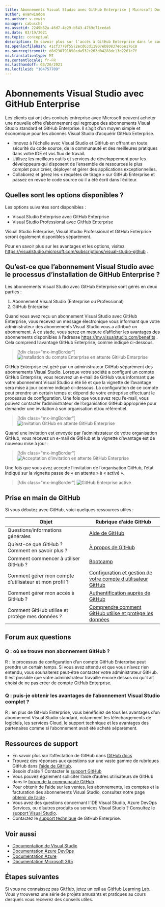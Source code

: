 ```yaml
---
title: Abonnements Visual Studio avec GitHub Enterprise | Microsoft Docs
author: evanwindom
ms.author: v-evwin
manager: cabuschl
ms.assetid: 2249b32a-46d7-4e29-b543-4769c71ceda6
ms.date: 03/19/2021
ms.topic: conceptual
description: En savoir plus sur l’accès à GitHub Enterprise dans le cadre des abonnements Visual Studio
ms.openlocfilehash: 41cf3779f5572ecd63d11907eb80837e05e176c8
ms.sourcegitcommit: d8d230791890cda532c263d04288dc13d2261c7f
ms.translationtype: MT
ms.contentlocale: fr-FR
ms.lasthandoff: 03/20/2021
ms.locfileid: "104757709"
---
```

# <a name="visual-studio-subscriptions-with-github-enterprise"></a>Abonnements Visual Studio avec GitHub Enterprise 

Les clients qui ont des contrats entreprise avec Microsoft peuvent acheter une nouvelle offre d’abonnement qui regroupe des abonnements Visual Studio standard et GitHub Enterprise. Il s’agit d’un moyen simple et économique pour les abonnés Visual Studio d’acquérir GitHub Enterprise. 

- Innovez à l’échelle avec Visual Studio et GitHub en offrant en toute sécurité du code source, de la communauté et des meilleures pratiques dans votre IDE et vos flux de travail.
- Utilisez les meilleurs outils et services de développement pour les développeurs qui disposent de l’ensemble de ressources le plus complet pour créer, déployer et gérer des applications exceptionnelles. 
- Collaborez et gérez les « requêtes de tirage » sur GitHub Enterprise et passez en revue le code source où il a été écrit dans l’éditeur. 

## <a name="whats-available"></a>Quelles sont les options disponibles ? 

Les options suivantes sont disponibles :

- Visual Studio Enterprise avec GitHub Enterprise
- Visual Studio Professional avec GitHub Enterprise

Visual Studio Enterprise, Visual Studio Professional et GitHub Enterprise seront également disponibles séparément. 

Pour en savoir plus sur les avantages et les options, visitez <https://visualstudio.microsoft.com/subscriptions/visual-studio-github> . 

## <a name="what-is-the-visual-studio-subscription-with-github-enterprise-setup-process"></a>Qu’est-ce que l’abonnement Visual Studio avec le processus d’installation de GitHub Enterprise ?

Les abonnements Visual Studio avec GitHub Enterprise sont gérés en deux parties :
1. Abonnement Visual Studio (Enterprise ou Professional)
2. GitHub Enterprise 

Quand vous avez reçu un abonnement Visual Studio avec GitHub Enterprise, vous recevez un message électronique vous informant que votre administrateur des abonnements Visual Studio vous a attribué un abonnement.  À ce stade, vous serez en mesure d’afficher les avantages des abonnements disponibles à l’adresse <https://my.visualstudio.com/benefits> .  Cela comprend l’avantage GitHub Enterprise, comme indiqué ci-dessous.

   > [!div class="mx-imgBorder"]
   > ![Installation du compte Enterprise en attente GitHub Enterprise](_img/access-github/pending-account-setup.png "Votre organisation doit d’abord configurer un compte d’entreprise.")  

GitHub Enterprise est géré par un administrateur GitHub séparément des abonnements Visual Studio.  Lorsque votre société a configuré un compte GitHub Enterprise, vous recevrez un e-mail de GitHub vous informant que votre abonnement Visual Studio a été lié et que la vignette de l’avantage sera mise à jour comme indiqué ci-dessous.  La configuration de ce compte peut prendre un certain temps et dépend de votre entreprise effectuant le processus de configuration. Une fois que vous avez reçu l’e-mail, vous pouvez contacter l’administrateur de l’organisation GitHub appropriée pour demander une invitation à son organisation et/ou référentiel.  

   > [!div class="mx-imgBorder"]
   > ![Invitation GitHub en attente GitHub Enterprise](_img/access-github/pending-invite.png "Contactez votre administrateur GitHub pour demander une invitation à une organisation GitHub.")  

Quand une invitation est envoyée par l’administrateur de votre organisation GitHub, vous recevez un e-mail de GitHub et la vignette d’avantage est de nouveau mise à jour :

   > [!div class="mx-imgBorder"]
   > ![Acceptation d’invitation en attente GitHub Enterprise](_img/access-github/pending-acceptance.png "Acceptez l’invitation que vous recevez dans le message électronique de GitHub")  

Une fois que vous avez accepté l’invitation de l’organisation GitHub, l’état indiqué sur la vignette passe de « en attente » à « activé ».

   > [!div class="mx-imgBorder"]
   > ![GitHub Enterprise activé](_img/access-github/activated.png "Une fois l’invitation acceptée, la vignette indique que votre abonnement a été activé.")  

## <a name="get-started-with-github"></a>Prise en main de GitHub

Si vous débutez avec GitHub, voici quelques ressources utiles :

| Objet                                  | Rubrique d’aide GitHub                                     |
|------------------------------------------|-------------------------------------------------------|
| Questions/informations générales          | [Aide de GitHub](https://help.github.com)             |
| Qu’est-ce que GitHub ?  Comment en savoir plus ?  | [À propos de GitHub](https://help.github.com/categories/about-github)                                       |
| Comment commencer à utiliser GitHub ?     | [Bootcamp](https://help.github.com/categories/bootcamp)                                              |
| Comment gérer mon compte d’utilisateur et mon profil ?       | [Configuration et gestion de votre compte d’utilisateur GitHub](https://help.github.com/categories/setting-up-and-managing-your-github-user-account)    |
| Comment gérer mon accès à GitHub ?   | [Authentification auprès de GitHub](https://help.github.com/categories/authenticating-to-github)                           |
| Comment GitHub utilise et protège mes données ? | [Comprendre comment GitHub utilise et protège les données](https://help.github.com/categories/understanding-how-github-uses-and-protects-your-data)|

## <a name="frequently-asked-questions"></a>Forum aux questions

### <a name="q--where-is-my-github-subscription"></a>Q : où se trouve mon abonnement GitHub ?
R : le processus de configuration d’un compte GitHub Enterprise peut prendre un certain temps.  Si vous avez attendu et que vous n’avez rien entendu, vous souhaiterez peut-être contacter votre administrateur GitHub.  Il est possible que votre administrateur travaille encore dessus ou qu’il ait choisi de ne pas créer de compte GitHub Enterprise. 

### <a name="q-do-i-get-the-full-visual-studio-subscription-benefits"></a>Q : puis-je obtenir les avantages de l’abonnement Visual Studio complet ?
R : en plus de GitHub Enterprise, vous bénéficiez de tous les avantages d’un abonnement Visual Studio standard, notamment les téléchargements de logiciels, les services Cloud, le support technique et les avantages des partenaires comme si l’abonnement avait été acheté séparément.

## <a name="support-resources"></a>Ressources de support
- En savoir plus sur l’affectation de GitHub dans [GitHub docs](https://docs.github.com/github/setting-up-and-managing-your-enterprise-account/managing-licenses-for-the-github-enterprise-and-visual-studio-bundle)
- Trouvez des réponses aux questions sur une vaste gamme de rubriques GitHub dans [l’aide de GitHub](https://help.github.com).
- Besoin d'aide ?  Contacter le [support GitHub](https://support.github.com/)
- Vous pouvez également solliciter l’aide d’autres utilisateurs de GitHub dans le [forum de la communauté GitHub](https://github.community/).
- Pour obtenir de l’aide sur les ventes, les abonnements, les comptes et la facturation des abonnements Visual Studio, consultez notre page [obtenir de l’aide](https://aka.ms/vssubscriberhelp) .
- Vous avez des questions concernant l’IDE Visual Studio, Azure DevOps Services, ou d’autres produits ou services Visual Studio ?  Consultez le [support Visual Studio](https://visualstudio.microsoft.com/support/).
- Contactez le [support technique](https://support.microsoft.com/en-us/supportforbusiness/productselection?sapId=b77fe80f-5417-80bd-4b2a-275cf0018c24) de GitHub Enterprise.   

## <a name="see-also"></a>Voir aussi
- [Documentation de Visual Studio](https://docs.microsoft.com/visualstudio/)
- [Documentation Azure DevOps](https://docs.microsoft.com/azure/devops/)
- [Documentation Azure](https://docs.microsoft.com/azure/)
- [Documentation Microsoft 365](https://docs.microsoft.com/microsoft-365/)

## <a name="next-steps"></a>Étapes suivantes
Si vous ne connaissez pas GitHub, jetez un œil au [GitHub Learning Lab](https://lab.github.com/). Vous y trouverez une série de projets amusants et pratiques au cours desquels vous recevrez des conseils utiles.
